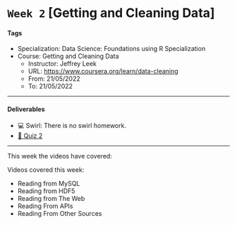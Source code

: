 # `Week 2` [Getting and Cleaning Data]

#### Tags

* Specialization: Data Science: Foundations using R Specialization
* Course: Getting and Cleaning Data
    * Instructor: Jeffrey Leek
    * URL: https://www.coursera.org/learn/data-cleaning
    * From: 21/05/2022
    * To: 21/05/2022

***

#### Deliverables
    
* :computer: Swirl: There is no swirl homework.
* [:pencil: Quiz 2](./getting_and_cleaning_data_quiz_2.md)

***

This week the videos have covered:

Videos covered this week:
* Reading from MySQL
* Reading from HDF5
* Reading from The Web
* Reading From APIs
* Reading From Other Sources
